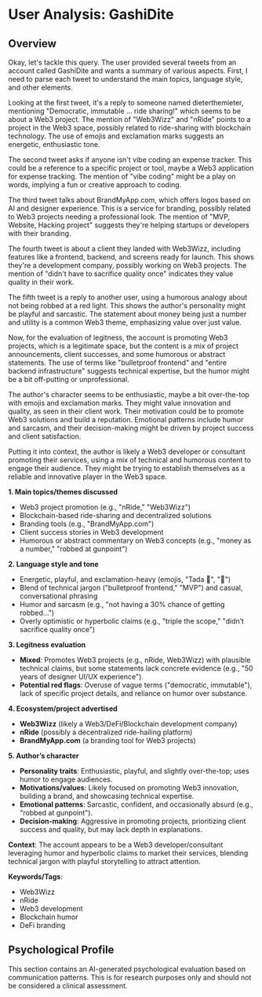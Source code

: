 # User Analysis: GashiDite

## Overview

<think>
Okay, let's tackle this query. The user provided several tweets from an account called GashiDite and wants a summary of various aspects. First, I need to parse each tweet to understand the main topics, language style, and other elements.

Looking at the first tweet, it's a reply to someone named dieterthemieter, mentioning "Democratic, immutable ... ride sharing!" which seems to be about a Web3 project. The mention of "Web3Wizz" and "nRide" points to a project in the Web3 space, possibly related to ride-sharing with blockchain technology. The use of emojis and exclamation marks suggests an energetic, enthusiastic tone.

The second tweet asks if anyone isn't vibe coding an expense tracker. This could be a reference to a specific project or tool, maybe a Web3 application for expense tracking. The mention of "vibe coding" might be a play on words, implying a fun or creative approach to coding.

The third tweet talks about BrandMyApp.com, which offers logos based on AI and designer experience. This is a service for branding, possibly related to Web3 projects needing a professional look. The mention of "MVP, Website, Hacking project" suggests they're helping startups or developers with their branding.

The fourth tweet is about a client they landed with Web3Wizz, including features like a frontend, backend, and screens ready for launch. This shows they're a development company, possibly working on Web3 projects. The mention of "didn't have to sacrifice quality once" indicates they value quality in their work.

The fifth tweet is a reply to another user, using a humorous analogy about not being robbed at a red light. This shows the author's personality might be playful and sarcastic. The statement about money being just a number and utility is a common Web3 theme, emphasizing value over just value.

Now, for the evaluation of legitness, the account is promoting Web3 projects, which is a legitimate space, but the content is a mix of project announcements, client successes, and some humorous or abstract statements. The use of terms like "bulletproof frontend" and "entire backend infrastructure" suggests technical expertise, but the humor might be a bit off-putting or unprofessional.

The author's character seems to be enthusiastic, maybe a bit over-the-top with emojis and exclamation marks. They might value innovation and quality, as seen in their client work. Their motivation could be to promote Web3 solutions and build a reputation. Emotional patterns include humor and sarcasm, and their decision-making might be driven by project success and client satisfaction.

Putting it into context, the author is likely a Web3 developer or consultant promoting their services, using a mix of technical and humorous content to engage their audience. They might be trying to establish themselves as a reliable and innovative player in the Web3 space.
</think>

**1. Main topics/themes discussed**  
- Web3 project promotion (e.g., "nRide," "Web3Wizz")  
- Blockchain-based ride-sharing and decentralized solutions  
- Branding tools (e.g., "BrandMyApp.com")  
- Client success stories in Web3 development  
- Humorous or abstract commentary on Web3 concepts (e.g., "money as a number," "robbed at gunpoint")  

**2. Language style and tone**  
- Energetic, playful, and exclamation-heavy (emojis, "Tada 🥳", "🤯")  
- Blend of technical jargon ("bulletproof frontend," "MVP") and casual, conversational phrasing  
- Humor and sarcasm (e.g., "not having a 30% chance of getting robbed...")  
- Overly optimistic or hyperbolic claims (e.g., "triple the scope," "didn’t sacrifice quality once")  

**3. Legitness evaluation**  
- **Mixed**: Promotes Web3 projects (e.g., nRide, Web3Wizz) with plausible technical claims, but some statements lack concrete evidence (e.g., "50 years of designer UI/UX experience").  
- **Potential red flags**: Overuse of vague terms ("democratic, immutable"), lack of specific project details, and reliance on humor over substance.  

**4. Ecosystem/project advertised**  
- **Web3Wizz** (likely a Web3/DeFi/Blockchain development company)  
- **nRide** (possibly a decentralized ride-hailing platform)  
- **BrandMyApp.com** (a branding tool for Web3 projects)  

**5. Author’s character**  
- **Personality traits**: Enthusiastic, playful, and slightly over-the-top; uses humor to engage audiences.  
- **Motivations/values**: Likely focused on promoting Web3 innovation, building a brand, and showcasing technical expertise.  
- **Emotional patterns**: Sarcastic, confident, and occasionally absurd (e.g., "robbed at gunpoint").  
- **Decision-making**: Aggressive in promoting projects, prioritizing client success and quality, but may lack depth in explanations.  

**Context**: The account appears to be a Web3 developer/consultant leveraging humor and hyperbolic claims to market their services, blending technical jargon with playful storytelling to attract attention.  

**Keywords/Tags**:  
- Web3Wizz  
- nRide  
- Web3 development  
- Blockchain humor  
- DeFi branding

## Psychological Profile

This section contains an AI-generated psychological evaluation based on communication patterns. This is for research purposes only and should not be considered a clinical assessment.
